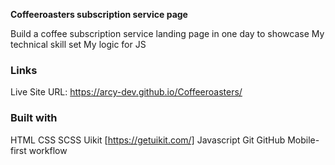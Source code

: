 **Coffeeroasters subscription service page**

Build a coffee subscription service landing page in one day to showcase
My technical skill set
My logic for JS

### Links

Live Site URL: https://arcy-dev.github.io/Coffeeroasters/

### Built with

HTML
CSS
SCSS
Uikit [https://getuikit.com/]
Javascript
Git
GitHub
Mobile-first workflow

